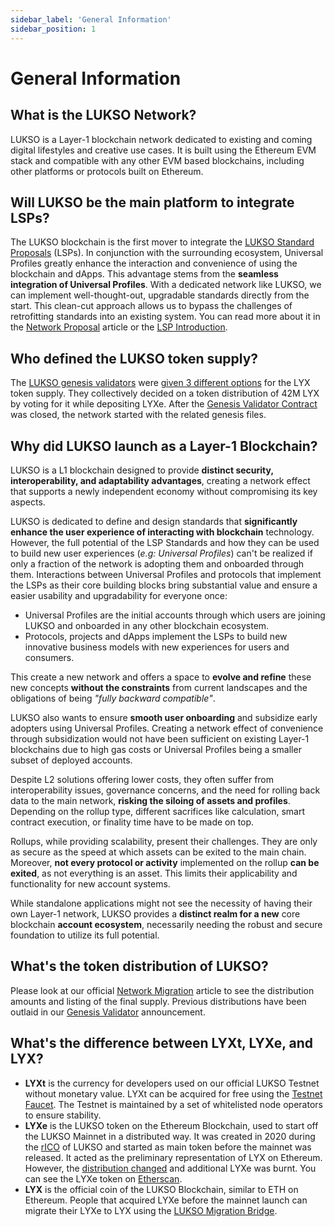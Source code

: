 ```yaml
---
sidebar_label: 'General Information'
sidebar_position: 1
---
```


# General Information

## What is the LUKSO Network?

LUKSO is a Layer-1 blockchain network dedicated to existing and coming digital lifestyles and creative use cases. It is built using the Ethereum EVM stack and compatible with any other EVM based blockchains, including other platforms or protocols built on Ethereum.

## Will LUKSO be the main platform to integrate LSPs?

The LUKSO blockchain is the first mover to integrate the [LUKSO Standard Proposals](https://docs.lukso.tech/standards/introduction) (LSPs). In conjunction with the surrounding ecosystem, Universal Profiles greatly enhance the interaction and convenience of using the blockchain and dApps. This advantage stems from the **seamless integration of Universal Profiles**. With a dedicated network like LUKSO, we can implement well-thought-out, upgradable standards directly from the start. This clean-cut approach allows us to bypass the challenges of retrofitting standards into an existing system. You can read more about it in the [Network Proposal](https://medium.com/lukso/its-happening-the-genesis-validators-are-coming-ce5e07935df6) article or the [LSP Introduction](https://docs.lukso.tech/standards/introduction).

## Who defined the LUKSO token supply?

The [LUKSO genesis validators](https://dune.com/hmc/lukso-genesis-validators) were [given 3 different options](https://medium.com/lukso/its-happening-the-genesis-validators-are-coming-ce5e07935df6) for the LYX token supply. They collectively decided on a token distribution of 42M LYX by voting for it while depositing LYXe. After the [Genesis Validator Contract](https://etherscan.io/address/0x42000421dd80D1e90E56E87e6eE18D7770b9F8cC#code) was closed, the network started with the related genesis files.

## Why did LUKSO launch as a Layer-1 Blockchain?

LUKSO is a L1 blockchain designed to provide **distinct security, interoperability, and adaptability advantages**, creating a network effect that supports a newly independent economy without compromising its key aspects.

LUKSO is dedicated to define and design standards that **significantly enhance the user experience of interacting with blockchain** technology. However, the full potential of the LSP Standards and how they can be used to build new user experiences (_e.g: Universal Profiles_) can't be realized if only a fraction of the network is adopting them and onboarded through them. Interactions between Universal Profiles and protocols that implement the LSPs as their core building blocks bring substantial value and ensure a easier usability and upgradability for everyone once:

- Universal Profiles are the initial accounts through which users are joining LUKSO and onboarded in any other blockchain ecosystem.
- Protocols, projects and dApps implement the LSPs to build new innovative business models with new experiences for users and consumers.

This create a new network and offers a space to **evolve and refine** these new concepts **without the constraints** from current landscapes and the obligations of being _"fully backward compatible"_.

LUKSO also wants to ensure **smooth user onboarding** and subsidize early adopters using Universal Profiles. Creating a network effect of convenience through subsidization would not have been sufficient on existing Layer-1 blockchains due to high gas costs or Universal Profiles being a smaller subset of deployed accounts.

Despite L2 solutions offering lower costs, they often suffer from interoperability issues, governance concerns, and the need for rolling back data to the main network, **risking the siloing of assets and profiles**. Depending on the rollup type, different sacrifices like calculation, smart contract execution, or finality time have to be made on top.

Rollups, while providing scalability, present their challenges. They are only as secure as the speed at which assets can be exited to the main chain. Moreover, **not every protocol or activity** implemented on the rollup **can be exited**, as not everything is an asset. This limits their applicability and functionality for new account systems.

While standalone applications might not see the necessity of having their own Layer-1 network, LUKSO provides a **distinct realm for a new** core blockchain **account ecosystem**, necessarily needing the robust and secure foundation to utilize its full potential.

## What's the token distribution of LUKSO?

Please look at our official [Network Migration](https://medium.com/lukso/the-lyxe-migration-process-374053e5ddf5) article to see the distribution amounts and listing of the final supply. Previous distributions have been outlaid in our [Genesis Validator](https://medium.com/lukso/its-happening-the-genesis-validators-are-coming-ce5e07935df6) announcement.

## What's the difference between LYXt, LYXe, and LYX?

- **LYXt** is the currency for developers used on our official LUKSO Testnet without monetary value. LYXt can be acquired for free using the [Testnet Faucet](https://faucet.testnet.lukso.network/). The Testnet is maintained by a set of whitelisted node operators to ensure stability.
- **LYXe** is the LUKSO token on the Ethereum Blockchain, used to start off the LUKSO Mainnet in a distributed way. It was created in 2020 during the [rICO](https://medium.com/lukso/re-launching-the-reversible-ico-5289989ce7ed) of LUKSO and started as main token before the mainnet was released. It acted as the preliminary representation of LYX on Ethereum. However, the [distribution changed](https://medium.com/lukso/its-happening-the-genesis-validators-are-coming-ce5e07935df6) and additional LYXe was burnt. You can see the LYXe token on [Etherscan](https://etherscan.io/token/0xA8b919680258d369114910511cc87595aec0be6D).
- **LYX** is the official coin of the LUKSO Blockchain, similar to ETH on Ethereum. People that acquired LYXe before the mainnet launch can migrate their LYXe to LYX using the [LUKSO Migration Bridge](https://migrate.lukso.network/).
